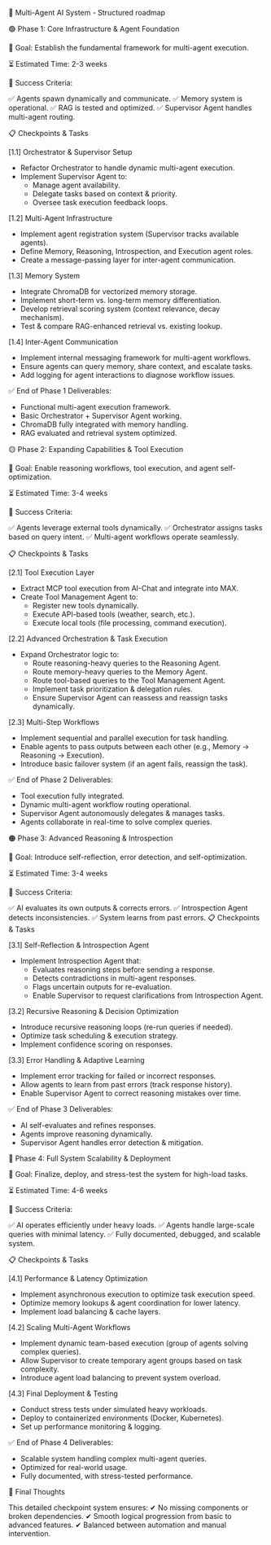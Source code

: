 📌 Multi-Agent AI System - Structured roadmap

🟢 Phase 1: Core Infrastructure & Agent Foundation

🔹 Goal: Establish the fundamental framework for multi-agent execution.

⏳ Estimated Time: 2-3 weeks

🎯 Success Criteria:

✅ Agents spawn dynamically and communicate.
✅ Memory system is operational.
✅ RAG is tested and optimized.
✅ Supervisor Agent handles multi-agent routing.

📋 Checkpoints & Tasks

[1.1] Orchestrator & Supervisor Setup
 - Refactor Orchestrator to handle dynamic multi-agent execution.
 - Implement Supervisor Agent to:
   - Manage agent availability.
   - Delegate tasks based on context & priority.
   - Oversee task execution feedback loops.

[1.2] Multi-Agent Infrastructure
 - Implement agent registration system (Supervisor tracks available agents).
 - Define Memory, Reasoning, Introspection, and Execution agent roles.
 - Create a message-passing layer for inter-agent communication.

[1.3] Memory System
 - Integrate ChromaDB for vectorized memory storage.
 - Implement short-term vs. long-term memory differentiation.
 - Develop retrieval scoring system (context relevance, decay mechanism).
 - Test & compare RAG-enhanced retrieval vs. existing lookup.

[1.4] Inter-Agent Communication
 - Implement internal messaging framework for multi-agent workflows.
 - Ensure agents can query memory, share context, and escalate tasks.
 - Add logging for agent interactions to diagnose workflow issues.

✅ End of Phase 1 Deliverables:
- Functional multi-agent execution framework.
- Basic Orchestrator + Supervisor Agent working.
- ChromaDB fully integrated with memory handling.
- RAG evaluated and retrieval system optimized.


🟡 Phase 2: Expanding Capabilities & Tool Execution

🔹 Goal: Enable reasoning workflows, tool execution, and agent self-optimization.

⏳ Estimated Time: 3-4 weeks

🎯 Success Criteria:

✅ Agents leverage external tools dynamically.
✅ Orchestrator assigns tasks based on query intent.
✅ Multi-agent workflows operate seamlessly.

📋 Checkpoints & Tasks

[2.1] Tool Execution Layer
 - Extract MCP tool execution from AI-Chat and integrate into MAX.
 - Create Tool Management Agent to:
   - Register new tools dynamically.
   - Execute API-based tools (weather, search, etc.).
   - Execute local tools (file processing, command execution).

[2.2] Advanced Orchestration & Task Execution
 - Expand Orchestrator logic to:
   - Route reasoning-heavy queries to the Reasoning Agent.
   - Route memory-heavy queries to the Memory Agent.
   - Route tool-based queries to the Tool Management Agent.
   - Implement task prioritization & delegation rules.
   - Ensure Supervisor Agent can reassess and reassign tasks dynamically.

[2.3] Multi-Step Workflows
 - Implement sequential and parallel execution for task handling.
 - Enable agents to pass outputs between each other (e.g., Memory → Reasoning → Execution).
 - Introduce basic failover system (if an agent fails, reassign the task).

✅ End of Phase 2 Deliverables:

- Tool execution fully integrated.
- Dynamic multi-agent workflow routing operational.
- Supervisor Agent autonomously delegates & manages tasks.
- Agents collaborate in real-time to solve complex queries.

🟠 Phase 3: Advanced Reasoning & Introspection

🔹 Goal: Introduce self-reflection, error detection, and self-optimization.

⏳ Estimated Time: 3-4 weeks

🎯 Success Criteria:

✅ AI evaluates its own outputs & corrects errors.
✅ Introspection Agent detects inconsistencies.
✅ System learns from past errors.
📋 Checkpoints & Tasks

[3.1] Self-Reflection & Introspection Agent
 - Implement Introspection Agent that:
   - Evaluates reasoning steps before sending a response.
   - Detects contradictions in multi-agent responses.
   - Flags uncertain outputs for re-evaluation.
   - Enable Supervisor to request clarifications from Introspection Agent.

[3.2] Recursive Reasoning & Decision Optimization
 - Introduce recursive reasoning loops (re-run queries if needed).
 - Optimize task scheduling & execution strategy.
 - Implement confidence scoring on responses.

[3.3] Error Handling & Adaptive Learning
 - Implement error tracking for failed or incorrect responses.
 - Allow agents to learn from past errors (track response history).
 - Enable Supervisor Agent to correct reasoning mistakes over time.

✅ End of Phase 3 Deliverables:
- AI self-evaluates and refines responses.
- Agents improve reasoning dynamically.
- Supervisor Agent handles error detection & mitigation.

🔴 Phase 4: Full System Scalability & Deployment

🔹 Goal: Finalize, deploy, and stress-test the system for high-load tasks.

⏳ Estimated Time: 4-6 weeks

🎯 Success Criteria:

✅ AI operates efficiently under heavy loads.
✅ Agents handle large-scale queries with minimal latency.
✅ Fully documented, debugged, and scalable system.

📋 Checkpoints & Tasks

[4.1] Performance & Latency Optimization
 - Implement asynchronous execution to optimize task execution speed.
 - Optimize memory lookups & agent coordination for lower latency.
 - Implement load balancing & cache layers.

[4.2] Scaling Multi-Agent Workflows
 - Implement dynamic team-based execution (group of agents solving complex queries).
 - Allow Supervisor to create temporary agent groups based on task complexity.
 - Introduce agent load balancing to prevent system overload.

[4.3] Final Deployment & Testing
 - Conduct stress tests under simulated heavy workloads.
 - Deploy to containerized environments (Docker, Kubernetes).
 - Set up performance monitoring & logging.

✅ End of Phase 4 Deliverables:
- Scalable system handling complex multi-agent queries.
- Optimized for real-world usage.
- Fully documented, with stress-tested performance.

🚀 Final Thoughts

This detailed checkpoint system ensures: ✔ No missing components or broken dependencies.
✔ Smooth logical progression from basic to advanced features.
✔ Balanced between automation and manual intervention.
